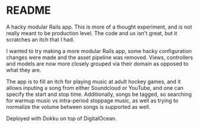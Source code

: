 # README

A hacky modular Rails app. This is more of a thought experiment, and is not really meant to be production level. The code and ux isn't great, but it scratches an itch that I had.

I wanted to try making a more modular Rails app, some hacky configuration changes were made and the asset pipeline was removed. Views, controllers and models are now more closely grouped via their domain as opposed to what they are.

The app is to fill an itch for playing music at adult hockey games, and it allows inputing a song from either Soundcloud or YouTube, and one can specify the start and stop time. Additionally, songs be tagged, so searching for warmup music vs intra-period stoppage music, as well as trying to normalize the volume between songs is supported as well.

Deployed with Dokku on top of DigitalOcean.
